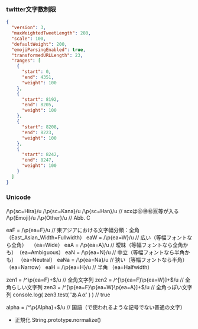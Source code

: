 ### twitter文字数制限
```json
{
  "version": 3,
  "maxWeightedTweetLength": 280,
  "scale": 100,
  "defaultWeight": 200,
  "emojiParsingEnabled": true,
  "transformedURLLength": 23,
  "ranges": [
    {
      "start": 0,
      "end": 4351,
      "weight": 100
    },
    {
      "start": 8192,
      "end": 8205,
      "weight": 100
    },
    {
      "start": 8208,
      "end": 8223,
      "weight": 100
    },
    {
      "start": 8242,
      "end": 8247,
      "weight": 100
    }
  ]
}
```

### Unicode
/\p{sc=Hira}/u
/\p{sc=Kana}/u
/\p{sc=Han}/u  // scxは🉑🉐㊗️🈶等が入る
/\p{Emoji}/u
/\p{Other}/u // Abb. C

eaF  = /\p{ea=F}/u   // 東アジアにおける文字幅分類：全角　（East_Asian_Width=Fullwidth）
eaW  = /\p{ea=W}/u   // 広い（等幅フォントなら全角）　    （ea=Wide）
eaA  = /\p{ea=A}/u   // 曖昧（等幅フォントなら全角かも）　（ea=Ambiguous）
eaN  = /\p{ea=N}/u   // 中立（等幅フォントなら半角かも）  （ea=Neutral）
eaNa = /\p{ea=Na}/u  // 狭い（等幅フォントなら半角）     （ea=Narrow）
eaH  = /\p{ea=H}/u   // 半角                          （ea=Halfwidth）

zen1 = /^\p{ea=F}+$/u                    // 全角文字列
zen2 = /^[\p{ea=F}\p{ea=W}]+$/u          // 全角らしい文字列
zen3 = /^[\p{ea=F}\p{ea=W}\p{ea=A}]+$/u  // 全角っぽい文字列
console.log( zen3.test( 'あＡα' ) )      // true

alpha = /^\p{Alpha}+$/u  // 国語（で使われるような記号でない普通の文字）

- 正規化
String.prototype.normalize()
